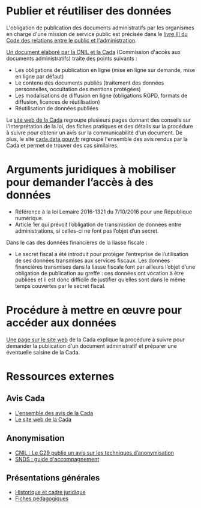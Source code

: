 # Publier et réutiliser des données
L'obligation de publication des documents administratifs par les organismes en charge d'une mission de service public est précisée dans le [livre III du Code des relations entre le public et l'administration](https://www.legifrance.gouv.fr/affichCode.do?idSectionTA=LEGISCTA000031367685&cidTexte=LEGITEXT000031366350&dateTexte=20190225).

[Un document élaboré par la CNIL et la Cada](https://www.cnil.fr/sites/default/files/atoms/files/guide_open_data.pdf) (Commission d'accès aux documents administratifs) traite des points suivants :
- Les obligations de publication en ligne (mise en ligne sur demande, mise en ligne par défaut)
- Le contenu des documents publiés (traitement des données personnelles, occultation des mentions protégées)
- Les modalisations de diffusion en ligne (obligations RGPD, formats de diffusion, licences de réutilisation)
- Réutilisation de données publiées

Le [site web de la Cada](https://www.cada.fr) regroupe plusieurs pages donnant des conseils sur l'interprétation de la loi, des fiches pratiques et des détails sur la procédure à suivre pour obtenir un avis sur la communicabilité d'un document. De plus, le site [cada.data.gouv.fr](https://cada.data.gouv.fr) regroupe l'ensemble des avis rendus par la Cada et permet de trouver des cas similaires.

# Arguments juridiques à mobiliser pour demander l’accès à des données

-   Référence à la loi Lemaire 2016-1321 du 7/10/2016 pour une République numérique.
-   Article 1er qui prévoit l’obligation de transmission de données entre administrations, si celles-ci ne font pas l’objet d’un secret.

Dans le cas des données financières de la liasse fiscale :

-   Le secret fiscal a été introduit pour protéger l’entreprise de l’utilisation de ses données transmises aux services fiscaux. Les données financières transmises dans la liasse fiscale font par ailleurs l’objet d’une obligation de publication au greffe : ces données ont vocation à être publiées et il est donc difficile de justifier qu’elles sont dans le même temps couvertes par le secret fiscal.

# Procédure à mettre en œuvre pour accéder aux données

[Une page sur le site web](https://www.cada.fr/particulier/quand-et-comment-saisir-la-cada) de la Cada explique la procédure à suivre pour demander la publication d'un document administratif et préparer une éventuelle saisine de la Cada.

# Ressources externes
## Avis Cada
- [L'ensemble des avis de la Cada](https://cada.data.gouv.fr)
- [Le site web de la Cada](https://www.cada.fr)

## Anonymisation
- [CNIL : Le G29 publie un avis sur les techniques d’anonymisation
](https://www.cnil.fr/fr/le-g29-publie-un-avis-sur-les-techniques-danonymisation)
- [SNDS : guide d'accompagnement](https://www.snds.gouv.fr/download/Guide_accompagnement.pdf)

## Présentations générales
- [Historique et cadre juridique](https://speakerdeck.com/eig2018/open-data)
- [Fiches pédagogiques](https://opendatafrance.gitbook.io/odl-ressources/)
